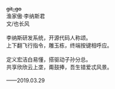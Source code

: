 ~~git_go~~<br>
渔家傲·李纳斯君<br/>
文/也长风<br><br/>
李纳斯研发系统，开源代码人称颂。<br/>
上下翻飞行指令，雕玉栋，终端按键相呼应。<br><br/>
定义宏洁白易懂，搭驱动子孙分总。<br/>
共享欣欣云上垄，甭鼓捧，吾生错爱忒风景。<br><br/>
——2019.03.29
